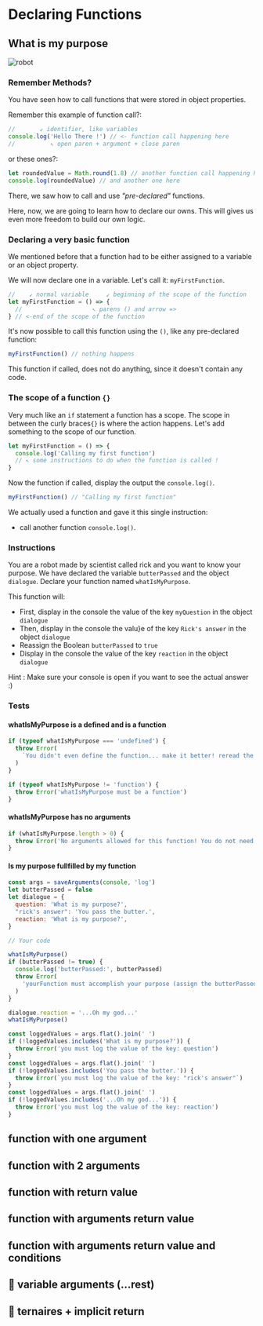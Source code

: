 # Declaring Functions

## What is my purpose

![robot](https://static.wikia.nocookie.net/rickandmorty/images/6/67/Butter_Robot_Picture.png/revision/latest/scale-to-width-down/200?cb=20171106225602)

### Remember Methods?

You have seen how to call functions that were stored in object properties.

Remember this example of function call?:

```js
//       ↙ identifier, like variables
console.log('Hello There !') // <- function call happening here
//          ↖ open paren + argument + close paren
```

or these ones?:

```js
let roundedValue = Math.round(1.8) // another function call happening here
console.log(roundedValue) // and another one here
```

There, we saw how to call and use _"pre-declared"_ functions.

Here, now, we are going to learn how to declare our owns. This will gives us
even more freedom to build our own logic.

### Declaring a very basic function

We mentioned before that a function had to be either assigned to a variable or
an object property.

We will now declare one in a variable. Let's call it: `myFirstFunction`.

```js
//    ↙ normal variable     ↙ beginning of the scope of the function
let myFirstFunction = () => {
  //                    ↖ parens () and arrow =>
} // <-end of the scope of the function
```

It's now possible to call this function using the `()`, like any pre-declared
function:

```js
myFirstFunction() // nothing happens
```

This function if called, does not do anything, since it doesn't contain any
code.

### The scope of a function `{}`

Very much like an `if` statement a function has a scope. The scope in between
the curly braces`{}` is where the action happens. Let's add something to the
scope of our function.

```js
let myFirstFunction = () => {
  console.log('Calling my first function')
  // ↖ some instructions to do when the function is called !
}
```

Now the function if called, display the output the `console.log()`.

```js
myFirstFunction() // "Calling my first function"
```

We actually used a function and gave it this single instruction:

- call another function `console.log()`.

### Instructions

You are a robot made by scientist called rick and you want to know your purpose.
We have declared the variable `butterPassed` and the object `dialogue`. Declare
your function named `whatIsMyPurpose`.

This function will:

- First, display in the console the value of the key `myQuestion` in the object
  `dialogue`
- Then, display in the console the valu}e of the key `Rick's answer` in the
  object `dialogue`
- Reassign the Boolean `butterPassed` to `true`
- Display in the console the value of the key `reaction` in the object
  `dialogue`

Hint : Make sure your console is open if you want to see the actual answer :)

### Tests

#### whatIsMyPurpose is a defined and is a function

```js
if (typeof whatIsMyPurpose === 'undefined') {
  throw Error(
    `You didn't even define the function... make it better! reread the lesson...`,
  )
}

if (typeof whatIsMyPurpose != 'function') {
  throw Error('whatIsMyPurpose must be a function')
}
```

#### whatIsMyPurpose has no arguments

```js
if (whatIsMyPurpose.length > 0) {
  throw Error('No arguments allowed for this function! You do not need them!')
}
```

#### Is my purpose fullfilled by my function

```js
const args = saveArguments(console, 'log')
let butterPassed = false
let dialogue = {
  question: 'What is my purpose?',
  "rick's answer": 'You pass the butter.',
  reaction: 'What is my purpose?',
}

// Your code

whatIsMyPurpose()
if (butterPassed != true) {
  console.log('butterPassed:', butterPassed)
  throw Error(
    'yourFunction must accomplish your purpose (assign the butterPassed to true)',
  )
}

dialogue.reaction = '...Oh my god...'
whatIsMyPurpose()

const loggedValues = args.flat().join(' ')
if (!loggedValues.includes('What is my purpose?')) {
  throw Error('you must log the value of the key: question')
}
const loggedValues = args.flat().join(' ')
if (!loggedValues.includes('You pass the butter.')) {
  throw Error(`you must log the value of the key: "rick's answer"`)
}
const loggedValues = args.flat().join(' ')
if (!loggedValues.includes('...Oh my god...')) {
  throw Error('you must log the value of the key: reaction')
}
```

## function with one argument

## function with 2 arguments

## function with return value

## function with arguments return value

## function with arguments return value and conditions

## 🌟 variable arguments (...rest)

## 🌟 ternaires + implicit return
